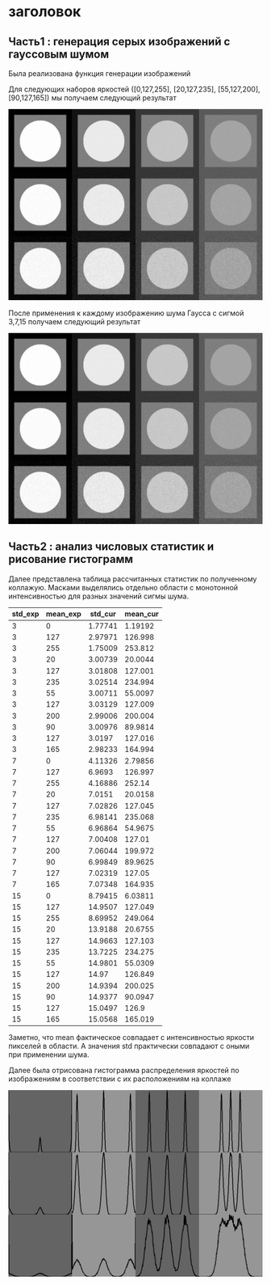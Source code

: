# заголовок

## Часть1 : генерация серых изображений с гауссовым шумом

Была реализована функция генерации изображений

Для следующих наборов яркостей ([0,127,255], [20,127,235], [55,127,200], [90,127,165]) мы получаем следующий результат

![Коллаж из базовых изображений](output/gray2.png)

После применения к каждому изображению шума Гаусса с сигмой 3,7,15 получаем следующий результат  

![коллаж из зашумленных изображений](../../output/gamma2.png)


## Часть2 : анализ числовых статистик и рисование гистограмм

Далее представлена таблица рассчитанных статистик по полученному коллажую. Масками выделялись отдельно области с монотонной интенсивностью для разных значений сигмы шума.

| std_exp | mean_exp | std_cur | mean_cur |
| --- | --- | --- | --- |
| 3 | 0 | 1.77741 | 1.19192 |
| 3 | 127 | 2.97971 | 126.998 |
| 3 | 255 | 1.75009 | 253.812 |
| 3 | 20 | 3.00739 | 20.0044 |
| 3 | 127 | 3.01808 | 127.001 |
| 3 | 235 | 3.02514 | 234.994 |
| 3 | 55 | 3.00711 | 55.0097 |
| 3 | 127 | 3.03129 | 127.009 |
| 3 | 200 | 2.99006 | 200.004 |
| 3 | 90 | 3.00976 | 89.9814 |
| 3 | 127 | 3.0197 | 127.016 |
| 3 | 165 | 2.98233 | 164.994 |
| 7 | 0 | 4.11326 | 2.79856 |
| 7 | 127 | 6.9693 | 126.997 |
| 7 | 255 | 4.16886 | 252.14 |
| 7 | 20 | 7.0151 | 20.0158 |
| 7 | 127 | 7.02826 | 127.045 |
| 7 | 235 | 6.98141 | 235.068 |
| 7 | 55 | 6.96864 | 54.9675 |
| 7 | 127 | 7.00408 | 127.01 |
| 7 | 200 | 7.06044 | 199.972 |
| 7 | 90 | 6.99849 | 89.9625 |
| 7 | 127 | 7.02319 | 127.05 |
| 7 | 165 | 7.07348 | 164.935 |
| 15 | 0 | 8.79415 | 6.03811 |
| 15 | 127 | 14.9507 | 127.049 |
| 15 | 255 | 8.69952 | 249.064 |
| 15 | 20 | 13.9188 | 20.6755 |
| 15 | 127 | 14.9663 | 127.103 |
| 15 | 235 | 13.7225 | 234.275 |
| 15 | 55 | 14.9801 | 55.0309 |
| 15 | 127 | 14.97 | 126.849 |
| 15 | 200 | 14.9394 | 200.025 |
| 15 | 90 | 14.9377 | 90.0947 |
| 15 | 127 | 15.0497 | 126.9 |
| 15 | 165 | 15.0568 | 165.019 |

Заметно, что mean фактическое совпадает с интенсивностью яркости пикселей в области. А значения std практически совпадают с оными при применении шума.

Далее была отрисована гистограмма распределения яркостей по изображениям в соответствии с их расположениям на коллаже

![Гистограмма яркости](../../output/hist2.png)
